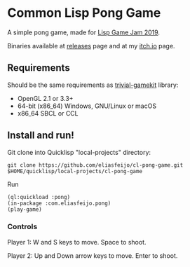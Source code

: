 # Common Lisp Pong Game

A simple pong game, made for [Lisp Game Jam 2019](https://itch.io/jam/lisp-game-jam-2019).

Binaries available at [releases](https://github.com/eliasfeijo/cl-pong-game/releases) page and at my [itch.io](https://efeijo.itch.io/pong-fight) page.

## Requirements

Should be the same requirements as [trivial-gamekit](https://github.com/borodust/trivial-gamekit) library:

* OpenGL 2.1 or 3.3+
* 64-bit (x86_64) Windows, GNU/Linux or macOS
* x86_64 SBCL or CCL

## Install and run!

Git clone into Quicklisp "local-projects" directory:

`git clone https://github.com/eliasfeijo/cl-pong-game.git $HOME/quicklisp/local-projects/cl-pong-game`

Run
```
(ql:quickload :pong)
(in-package :com.eliasfeijo.pong)
(play-game)
```

### Controls

Player 1: W and S keys to move. Space to shoot.

Player 2: Up and Down arrow keys to move. Enter to shoot.
